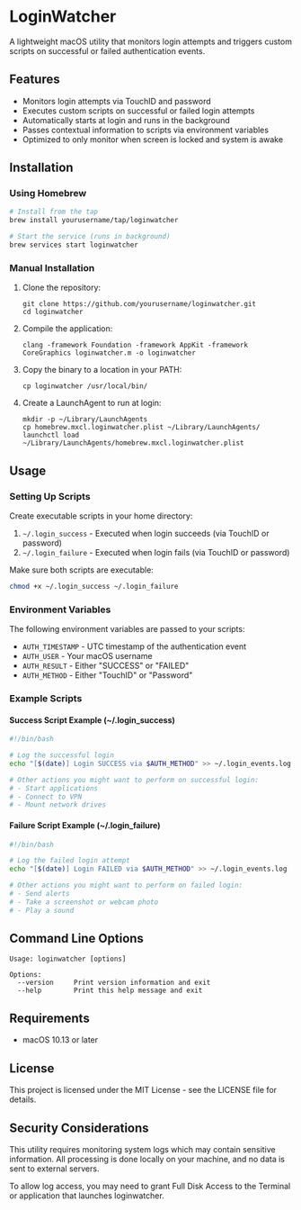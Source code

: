 # LoginWatcher

A lightweight macOS utility that monitors login attempts and triggers custom scripts on successful or failed authentication events.

## Features

- Monitors login attempts via TouchID and password
- Executes custom scripts on successful or failed login attempts
- Automatically starts at login and runs in the background
- Passes contextual information to scripts via environment variables
- Optimized to only monitor when screen is locked and system is awake

## Installation

### Using Homebrew

```bash
# Install from the tap
brew install yourusername/tap/loginwatcher

# Start the service (runs in background)
brew services start loginwatcher
```

### Manual Installation

1. Clone the repository:
   ```
   git clone https://github.com/yourusername/loginwatcher.git
   cd loginwatcher
   ```

2. Compile the application:
   ```
   clang -framework Foundation -framework AppKit -framework CoreGraphics loginwatcher.m -o loginwatcher
   ```

3. Copy the binary to a location in your PATH:
   ```
   cp loginwatcher /usr/local/bin/
   ```

4. Create a LaunchAgent to run at login:
   ```
   mkdir -p ~/Library/LaunchAgents
   cp homebrew.mxcl.loginwatcher.plist ~/Library/LaunchAgents/
   launchctl load ~/Library/LaunchAgents/homebrew.mxcl.loginwatcher.plist
   ```

## Usage

### Setting Up Scripts

Create executable scripts in your home directory:

1. `~/.login_success` - Executed when login succeeds (via TouchID or password)
2. `~/.login_failure` - Executed when login fails (via TouchID or password)

Make sure both scripts are executable:

```bash
chmod +x ~/.login_success ~/.login_failure
```

### Environment Variables

The following environment variables are passed to your scripts:

- `AUTH_TIMESTAMP` - UTC timestamp of the authentication event
- `AUTH_USER` - Your macOS username
- `AUTH_RESULT` - Either "SUCCESS" or "FAILED"
- `AUTH_METHOD` - Either "TouchID" or "Password"

### Example Scripts

#### Success Script Example (~/.login_success)

```bash
#!/bin/bash

# Log the successful login
echo "[$(date)] Login SUCCESS via $AUTH_METHOD" >> ~/.login_events.log

# Other actions you might want to perform on successful login:
# - Start applications
# - Connect to VPN
# - Mount network drives
```

#### Failure Script Example (~/.login_failure)

```bash
#!/bin/bash

# Log the failed login attempt
echo "[$(date)] Login FAILED via $AUTH_METHOD" >> ~/.login_events.log

# Other actions you might want to perform on failed login:
# - Send alerts
# - Take a screenshot or webcam photo
# - Play a sound
```

## Command Line Options

```
Usage: loginwatcher [options]

Options:
  --version     Print version information and exit
  --help        Print this help message and exit
```

## Requirements

- macOS 10.13 or later

## License

This project is licensed under the MIT License - see the LICENSE file for details.

## Security Considerations

This utility requires monitoring system logs which may contain sensitive information. All processing is done locally on your machine, and no data is sent to external servers.

To allow log access, you may need to grant Full Disk Access to the Terminal or application that launches loginwatcher. 